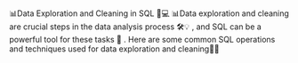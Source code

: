  📊Data Exploration and Cleaning in SQL 🧹💻
 📊Data exploration and cleaning are crucial steps in the data analysis process 🛠️💡 , 
and SQL can be a powerful tool for these tasks 🚀  . Here are some common SQL 
operations and techniques used for data exploration and cleaning🤖✨
